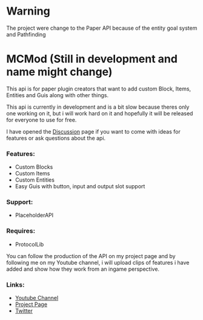 # Warning
The project were change to the Paper API because of the entity goal system and Pathfinding

# MCMod (Still in development and name might change)
This api is for paper plugin creators that want to add custom Block, Items, Entities and Guis along with other things.

This api is currently in development and is a bit slow because theres only one working on it, but i will work hard on it and hopefully it will be released for everyone to use for free.

I have opened the [Discussion](https://github.com/PandaDap2006/MCMod/discussions) page if you want to come with ideas for features or ask questions about the api.

### Features:
* Custom Blocks
* Custom Items
* Custom Entities
* Easy Guis with button, input and output slot support

### Support:
* PlaceholderAPI

### Requires:
* ProtocolLib

You can follow the production of the API on my project page and by following me on my Youtube channel, i will upload clips of features i have added and show how they work from an ingame perspective.

### Links:
* [Youtube Channel](https://www.youtube.com/@Focus-Development)
* [Project Page](https://github.com/users/PandaDap2006/projects/1)
* [Twitter](https://twitter.com/FocusModding)
